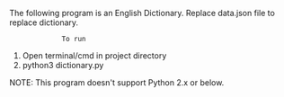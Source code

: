 The following program is an English Dictionary.
Replace data.json file to replace dictionary.

                 To run

1. Open terminal/cmd in project directory
2. python3 dictionary.py

NOTE: This program doesn't support Python 2.x or below.

